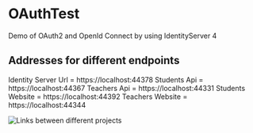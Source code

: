 # OAuthTest
Demo of OAuth2 and OpenId Connect by using IdentityServer 4

## Addresses for different endpoints
Identity Server Url = https://localhost:44378
Students Api = https://localhost:44367
Teachers Api = https://localhost:44331
Students Website = https://localhost:44392
Teachers Website = https://localhost:44344

![Links between different projects](https://i.ibb.co/DwQ604q/Capture.jpg)